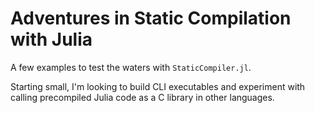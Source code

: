 # Adventures in Static Compilation with Julia
A few examples to test the waters with `StaticCompiler.jl`.

Starting small, I'm looking to build CLI executables and experiment with calling precompiled Julia code as a C library in other languages.
